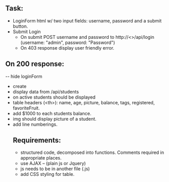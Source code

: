 ## Task:
- LoginForm html w/ two input fields: username, password and a submit button.
- Submit Login
  - On submit POST username and password to http://<>/api/login (username: "admin", password: "Password")
  - On 403 response display user friendly error.
  
## On 200 response:
-- hide loginForm
- create <table>
- display data from /api/students
- on active students should be displayed
- table headers (\<th\>): name, age, picture, balance, tags, registered, favoriteFruit.
- add $1000 to each students balance.
- img should display picture of a student.
- add line numberings.

## Requirements:
- structured code, decomposed into functions. Comments required in appropriate places.
- use AJAX – (plain js or Jquery)
- js needs to be in another file (.js)
- add CSS styling for table.
